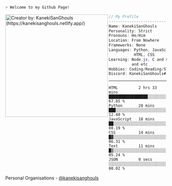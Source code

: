 ```zsh
> Welcome to my Github Page!
```

<img align="left" src="https://cdn.discordapp.com/attachments/907685213595897898/1037585487805812756/ccg.png" alt="Creator by: KanekiSanGhouls (https://kanekisanghouls.netlify.app/)" width="320" /> 

```csharp
// My Profile
-------------------------
Name: KanekiSanGhouls
Personality: Strict
Pronouns: He/Him
Location: From Nowhere
Frameworks: None
Languages: Python, JavaScript,
           HTML, CSS
Learning: Node.js, C and C++, Java,
          and etc
Hobbies: Coding/Reading/Sleeping/Editing
Discord: KanekiSanGhouls#1995
```
---

<!--START_SECTION:waka-->

```text
HTML         2 hrs 33 mins   █████████████████░░░░░░░░   67.85 %
Python       28 mins         ███░░░░░░░░░░░░░░░░░░░░░░   12.40 %
JavaScript   18 mins         ██░░░░░░░░░░░░░░░░░░░░░░░   08.19 %
CSS          14 mins         █▓░░░░░░░░░░░░░░░░░░░░░░░   06.31 %
Text         11 mins         █▒░░░░░░░░░░░░░░░░░░░░░░░   05.24 %
JSON         0 secs          ░░░░░░░░░░░░░░░░░░░░░░░░░   00.02 %
```

<!--END_SECTION:waka-->

Personal Organisations - [@kanekisanghouls](https://github.com/kanekisanghouls)
